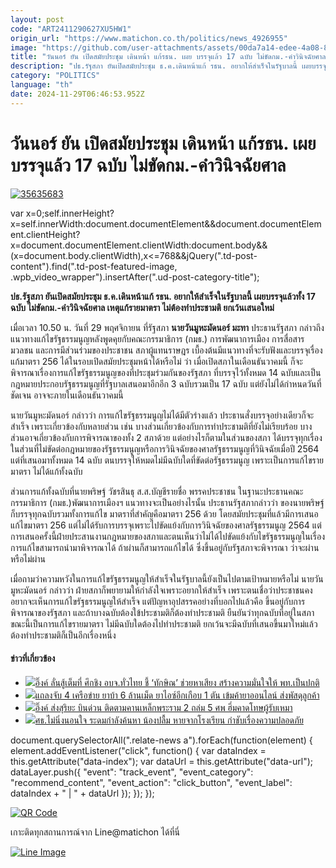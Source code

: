 ```yaml
---
layout: post
code: "ART2411290627XU5HW1"
origin_url: "https://www.matichon.co.th/politics/news_4926955"
image: "https://github.com/user-attachments/assets/00da7a14-edee-4a08-89bb-64183d1d5ed5"
title: "วันนอร์ ยัน เปิดสมัยประชุม เดินหน้า แก้รธน. เผย บรรจุแล้ว 17 ฉบับ ไม่ขัดกม.-คำวินิจฉัยศาล"
description: "ปธ.รัฐสภา ยันเปิดสมัยประชุม ธ.ค.เดินหน้าแก้ รธน. อยากให้สำเร็จในรัฐบาลนี้ เผยบรรจุแล้วทั้ง 17 ฉบับ ไม่ขัดกม.-คำวินิจฉัยศาล เหตุแก้รายมาตรา ไม่ต้องทำประชามติ"
category: "POLITICS"
language: "th"
date: 2024-11-29T06:46:53.952Z
---
```


# วันนอร์ ยัน เปิดสมัยประชุม เดินหน้า แก้รธน. เผย บรรจุแล้ว 17 ฉบับ ไม่ขัดกม.-คำวินิจฉัยศาล

[![](https://www.matichon.co.th/wp-content/uploads/2024/11/35635683.jpg "35635683")](https://www.matichon.co.th/wp-content/uploads/2024/11/35635683.jpg)

var x=0;self.innerHeight?x=self.innerWidth:document.documentElement&&document.documentElement.clientHeight?x=document.documentElement.clientWidth:document.body&&(x=document.body.clientWidth),x<=768&&jQuery(".td-post-content").find(".td-post-featured-image, .wpb\_video\_wrapper").insertAfter(".ud-post-category-title");

**ปธ.รัฐสภา ยันเปิดสมัยประชุม ธ.ค.เดินหน้าแก้ รธน. อยากให้สำเร็จในรัฐบาลนี้ เผยบรรจุแล้วทั้ง 17 ฉบับ ไม่ขัดกม.-คำวินิจฉัยศาล เหตุแก้รายมาตรา ไม่ต้องทำประชามติ ยกเว้นเสนอใหม่**

เมื่อเวลา 10.50 น. วันที่ 29 พฤศจิกายน ที่รัฐสภา **นายวันมูหะมัดนอร์ มะทา** ประธานรัฐสภา กล่าวถึงแนวทางแก้ไขรัฐธรรมนูญหลังพูดคุยกับคณะกรรมาธิการ (กมธ.) การพัฒนาการเมือง การสื่อสารมวลชน และการมีส่วนร่วมของประชาชน สภาผู้แทนราษฎร เบื้องต้นมีแนวทางที่จะรับฟังและบรรจุเรื่องแก้มาตรา 256 ได้ในรอบเปิดสมัยประชุมหน้าได้หรือไม่ ว่า เมื่อเปิดสภาในเดือนธันวาคมนี้ ก็จะพิจารณาเรื่องการแก้ไขรัฐธรรมนูญของที่ประชุมร่วมกันของรัฐสภา ที่บรรจุไว้ทั้งหมด 14 ฉบับและเป็นกฎหมายประกอบรัฐธรรมนูญที่รัฐบาลเสนอมาอีกอีก 3 ฉบับรวมเป็น 17 ฉบับ แต่ยังไม่ได้กำหนดวันที่ชัดเจน อาจจะภายในเดือนธันวาคมนี้

นายวันมูหะมัดนอร์ กล่าวว่า การแก้ไขรัฐธรรมนูญไม่ได้มีตัวร่างแล้ว ประธานสั่งบรรจุอย่างเดียวก็จะสำเร็จ เพราะเกี่ยวข้องกับหลายส่วน เช่น บางส่วนเกี่ยวข้องกับการทำประชามติที่ยังไม่เรียบร้อย บางส่วนอาจเกี่ยวข้องกับการพิจารณาของทั้ง 2 สภาด้วย แต่อย่างไรก็ตามในส่วนของสภา ได้บรรจุทุกเรื่องในส่วนที่ไม่ขัดต่อกฎหมายของรัฐธรรมนูญหรือการวินิจฉัยของศาลรัฐธรรมนูญที่วินิจฉัยเมื่อปี 2564 แต่ที่เสนอมาทั้งหมด 14 ฉบับ ตนบรรจุให้หมดไม่มีฉบับใดที่ขัดต่อรัฐธรรมนูญ เพราะเป็นการแก้ไขรายมาตรา ไม่ได้แก้ทั้งฉบับ

ส่วนการแก้ทั้งฉบับที่นายพริษฐ์ วัชรสินธุ ส.ส.บัญชีรายชื่อ พรรคประชาชน ในฐานะประธานคณะกรรมาธิการ (กมธ.)พัฒนาการเมืองฯ แนวทางจะเป็นอย่างไรนั้น ประธานรัฐสภากล่าวว่า ของนายพริษฐ์ก็บรรจุทุกฉบับรวมทั้งการแก้ไข มาตราที่สำคัญคือมาตรา 256 ด้วย โดยสมัยประชุมที่แล้วมีการเสนอแก้ไขมาตรา 256 แต่ไม่ได้รับการบรรจุเพราะไปขัดแย้งกับการวินิจฉัยของศาลรัฐธรรมนูญ 2564 แต่การเสนอครั้งนี้ฝ่ายประสานงานกฎหมายของสภาและตนเห็นว่าไม่ได้ไปขัดแย้งกับไขรัฐธรรมนูญในเรื่องการแก้ไขสามารถนำมาพิจารณาได้ ถ้าผ่านก็สามารถแก้ไขได้ ซึ่งขึ้นอยู่กับรัฐสภาจะพิจารณา ว่าจะผ่านหรือไม่ผ่าน

เมื่อถามว่าความหวังในการแก้ไขรัฐธรรมนูญให้สำเร็จในรัฐบาลนี้ยังเป็นไปตามเป้าหมายหรือไม่ นายวันมูหะมัดนอร์ กล่าวว่า ฝ่ายสภาก็พยายามให้กำลังใจเพราะอยากให้สำเร็จ เพราะตนเชื่อว่าประชาชนคงอยากจะเห็นการแก้ไขรัฐธรรมนูญให้สำเร็จ แต่ปัญหาอุปสรรคอย่างที่บอกไปแล้วคือ ขึ้นอยู่กับการพิจารณาของรัฐสภา และถ้าบางฉบับต้องใข้ประชามติก็ต้องทำประชามติ ยืนยันว่าทุกฉบับที่อยู่ในสภาขณะนี้เป็นการแก้ไขรายมาตรา ไม่มีฉบับใดต้องไปทำประชามติ ยกเว้นจะมีฉบับที่เสนอขึ้นมาใหม่แล้วต้องทำประชามติก็เป็นอีกเรื่องหนึ่ง

#### ข่าวที่เกี่ยวข้อง

*   [![](https://www.matichon.co.th/wp-content/uploads/2024/11/แพทองธาร2911.jpg)อิ๊งค์ ลั่นสู้เต็มที่ ศึกชิง อบจ.ทั่วไทย ชี้ ‘ทักษิณ’ ช่วยหาเสียง สร้างความมั่นใจให้ พท.เป็นปกติ](https://www.matichon.co.th/politics/news_4927037)
*   [![](https://www.matichon.co.th/wp-content/uploads/2024/11/2-246.jpg)แถลงจับ 4 เครือข่าย ยาบ้า 6 ล้านเม็ด ยาไอซ์อีกเกือบ 1 ตัน เข้มค้ายาออนไลน์ ส่งพัสดุลูกค้า](https://www.matichon.co.th/local/crime/news_4927001)
*   [![](https://www.matichon.co.th/wp-content/uploads/2024/11/hmmmm1.jpg)อิ๊งค์ ส่งสุริยะ บินด่วน ติดตามคานเหล็กพระราม 2 ถล่ม 5 ศพ ฮึ่มคาดโทษผู้รับเหมา](https://www.matichon.co.th/politics/news_4927021)
*   [![](https://www.matichon.co.th/wp-content/uploads/2024/11/น้องปลื้ม.jpg)ศธ.ไม่นิ่งนอนใจ ระดมกำลังค้นหา น้องปลื้ม หายจากโรงเรียน กำชับเรื่องความปลอดภัย](https://www.matichon.co.th/education/news_4926977)

document.querySelectorAll(".relate-news a").forEach(function(element) { element.addEventListener("click", function() { var dataIndex = this.getAttribute("data-index"); var dataUrl = this.getAttribute("data-url"); dataLayer.push({ "event": "track\_event", "event\_category": "recommend\_content", "event\_action": "click\_button", "event\_label": dataIndex + " | " + dataUrl }); }); });

[![QR Code](https://www.matichon.co.th/wp-content/uploads/2023/07/wob1371z.jpg)](https://lin.ee/ht0nDxX)

เกาะติดทุกสถานการณ์จาก Line@matichon ได้ที่นี่

[![Line Image](https://www.matichon.co.th/wp-content/uploads/2023/07/th.png)](https://lin.ee/ht0nDxX)